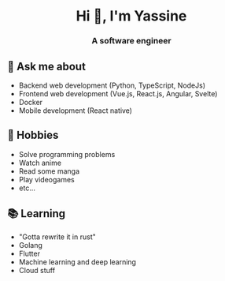 <h1 align="center">Hi 👋, I'm Yassine</h1>
<h3 align="center">A software engineer</h3>

## 💬 Ask me about
- Backend web development (Python, TypeScript, NodeJs)
- Frontend web development (Vue.js, React.js, Angular, Svelte)
- Docker
- Mobile development (React native)

## 📅 Hobbies
- Solve programming problems
- Watch anime
- Read some manga
- Play videogames
- etc...

## 📚 Learning
- "Gotta rewrite it in rust"
- Golang
- Flutter
- Machine learning and deep learning
- Cloud stuff
